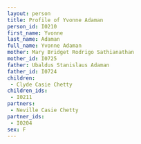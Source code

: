 ```yaml
---
layout: person
title: Profile of Yvonne Adaman
person_id: I0210
first_name: Yvonne
last_name: Adaman
full_name: Yvonne Adaman
mother: Mary Bridget Rodrigo Sathianathan
mother_id: I0725
father: Ubaldus Stanislaus Adaman
father_id: I0724
children:
 - Clyde Casie Chetty
children_ids:
 - I0211
partners:
 - Neville Casie Chetty
partner_ids:
 - I0204
sex: F
---
```


